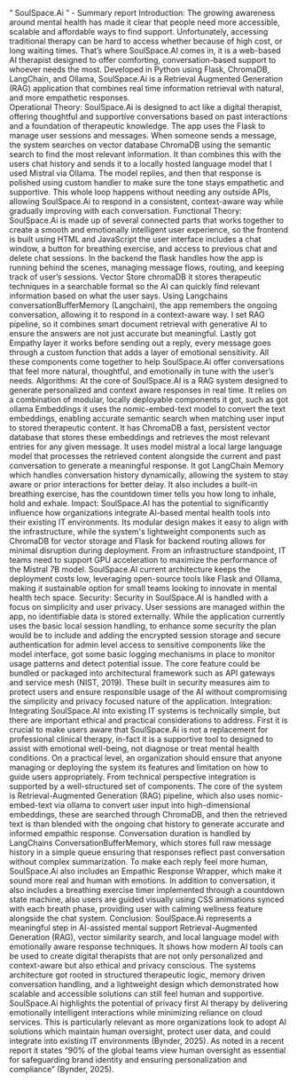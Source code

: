 “ SoulSpace.Ai ” - Summary report 
Introduction:
	The growing awareness around mental health has made it clear that people need more accessible, scalable and affordable ways to find support. Unfortunately, accessing traditional therapy can be hard to access whether because of high cost, or long waiting times. That’s where SoulSpace.AI comes in, it is a web-based AI therapist designed to offer comforting, conversation-based support to whoever needs the most. Developed in Python using Flask, ChromaDB, LangChain, and Ollama, SoulSpace.Ai is a Retrieval Augmented Generation (RAG) application that combines real time information retrieval with natural, and more empathetic responses.  
Operational Theory:
	SoulSpace.Ai is designed to act like a digital therapist, offering thoughtful and supportive conversations based on past interactions and a foundation of therapeutic knowledge. The app uses the Flask to manage user sessions and messages. When someone sends a message, the system searches on vector database ChromaDB using the semantic search to find the most relevant information. It than combines this with the users chat history and sends it to a locally hosted language model that I used Mistral via Ollama. The model replies, and then that response is polished using custom handler to make sure the tone stays empathetic and supportive. This whole loop happens without needing any outside APIs, allowing SoulSpace.Ai to respond in a consistent, context-aware way while gradually improving with each conversation.
Functional Theory:
	SoulSpace.Ai is made up of several connected parts that works together to create a smooth and emotionally intelligent user experience, so the frontend is built using HTML and JavaScript the user interface includes a chat window, a button for breathing exercise, and access to previous chat and delete chat sessions. In the backend the flask handles how the app is running behind the scenes, managing message flows, routing, and keeping track of user’s sessions. Vector Store chromaDB it stores therapeutic techniques in a searchable format so the AI can quickly find relevant information based on what the user says. Using Langchains conversationBufferMemory (Langchain), the app remembers the ongoing conversation, allowing it to respond in a context-aware way. I set RAG pipeline, so it combines smart document retrieval with generative AI to ensure the answers are not just accurate but meaningful. Lastly got Empathy layer it works before sending out a reply, every message goes through a custom function that adds a layer of emotional sensitivity. All these components come together to help SoulSpace.Ai offer conversations that feel more natural, thoughtful, and emotionally in tune with the user’s needs.
Algorithms:
	At the core of SoulSpace.AI is a RAG system designed to generate personalized and context aware responses in real time. It relies on a combination of modular, locally deployable components it got, such as got ollama Embeddings it uses the nomic-embed-text model to convert the text embeddings, enabling accurate semantic search when matching user input to stored therapeutic content. It has ChromaDB a fast, persistent vector database that stores these embeddings and retrieves the most relevant entries for any given message. It uses model mistral a local large language model that processes the retrieved content alongside the current and past conversation to generate a meaningful response. It got LangChain Memory which handles conversation history dynamically, allowing the system to stay aware or prior interactions for better delay. It also includes a built-in breathing exercise, has the countdown timer tells you how long to inhale, hold and exhale.
Impact:
SoulSpace.AI has the potential to significantly influence how organizations integrate AI-based mental health tools into their existing IT environments. Its modular design makes it easy to align with the infrastructure, while the system's lightweight components such as ChromaDB for vector storage and Flask for backend routing allows for minimal disruption during deployment. From an infrastructure standpoint, IT teams need to support GPU acceleration to maximize the performance of the Mistral 7B model. SoulSpace.AI current architecture keeps the deployment costs low, leveraging open-source tools like Flask and Ollama, making it sustainable option for small teams looking to innovate in mental health tech space.
Security:
	Security in SoulSpace.AI is handled with a focus on simplicity and user privacy. User sessions are managed within the app, no identifiable data is stored externally. While the application currently uses the basic local session handling, to enhance some security the plan would be to include and adding the encrypted session storage and secure authentication for admin level access to sensitive components like the model interface, got some basic logging mechanisms in place to monitor usage patterns and detect potential issue. The core feature could be bundled or packaged into architectural framework such as API gateways and service mesh (NIST, 2019). These built in security measures aim to protect users and ensure responsible usage of the AI without compromising the simplicity and privacy focused nature of the application.
Integration:
	Integrating SoulSpace.AI into existing IT systems is technically simple, but there are important ethical and practical considerations to address. First it is crucial to make users aware that SoulSpace.Ai is not a replacement for professional clinical therapy, in-fact it is a supportive tool to designed to assist with emotional well-being, not diagnose or treat mental health conditions. On a practical level, an organization should ensure that anyone managing or deploying the system its features and limitation on how to guide users appropriately.
	From technical perspective integration is supported by a well-structured set of components. The core of the system is Retrieval-Augmented Generation (RAG) pipeline, which also uses nomic-embed-text via ollama to convert user input into high-dimensional embeddings, these are searched through ChromaDB, and then the retrieved text is than blended with the ongoing chat history to generate accurate and informed empathic response. Conversation duration is handled by LangChains ConversationBufferMemory, which stores full raw message history in a simple queue ensuring that responses reflect past conversation without complex summarization. To make each reply feel more human, SoulSpace.Ai also includes an Empathic Response Wrapper, which make it sound more real and human with emotions. In addition to conversation, it also includes a breathing exercise timer implemented through a countdown state machine, also users are guided visually using CSS animations synced with each breath phase, providing user with calming wellness feature alongside the chat system.
Conclusion:
	SoulSpace.Ai represents a meaningful step in AI-assisted mental support Retrieval-Augmented Generation (RAG), vector similarity search, and local language model with emotionally aware response techniques. It shows how modern AI tools can be used to create digital therapists that are not only personalized and context-aware but also ethical and privacy conscious. The systems architecture got rooted in structured therapeutic logic, memory driven conversation handling, and a lightweight design which demonstrated how scalable and accessible solutions can still feel human and supportive. SoulSpace.Ai highlights the potential of privacy first AI therapy by delivering emotionally intelligent interactions while minimizing reliance on cloud services. 
This is particularly relevant as more organizations look to adopt AI solutions which maintain human oversight, protect user data, and could integrate into existing IT environments (Bynder, 2025). As noted in a recent report it states “90% of the global teams view human oversight as essential for safeguarding brand identity and ensuring personalization and compliance” (Bynder, 2025).

 
